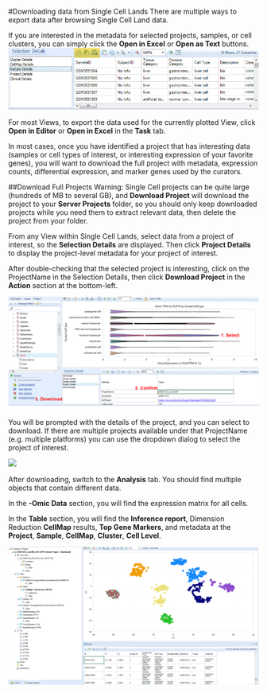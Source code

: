 #Downloading data from Single Cell Lands
There are multiple ways to export data after browsing Single Cell Land data.

If you are interested in the metadata for selected projects, samples, or cell clusters, you can simply click the **Open in Excel** or **Open as Text** buttons.
![](images/SaveSelectedMetadata.png)

For most Views, to export the data used for the currently plotted View, click **Open in Editor** or **Open in Excel** in the **Task** tab.

In most cases, once you have identified a project that has interesting data (samples or cell types of interest, or interesting expression of your favorite genes), you will want to download the full project with metadata, expression counts, differential expression, and marker genes used by the curators.

##Download Full Projects
Warning: Single Cell projects can be quite large (hundreds of MB to several GB), and **Download Project** will download the project to your **Server Projects** folder, so you should only keep downloaded projects while you need them to extract relevant data, then delete the project from your folder.

From any View within Single Cell Lands, select data from a project of interest, so the **Selection Details** are displayed. Then click **Project Details** to display the project-level metadata for your project of interest.

After double-checking that the selected project is interesting, click on the ProjectName in the Selection Details, then click **Download Project** in the **Action** section at the bottom-left.

![](images/DownloadProject.png)

You will be prompted with the details of the project, and you can select to download. If there are multiple projects available under that ProjectName (e.g. multiple platforms) you can use the dropdown dialog to select the project of interest.

![](images/DownloadProjectDialog.png)

After downloading, switch to the **Analysis** tab.
You should find multiple objects that contain different data.

In the **-Omic Data** section, you will find the expression matrix for all cells.

In the **Table** section, you will find the **Inference report**, Dimension Reduction **CellMap** results, **Top Gene Markers**, and metadata at the **Project**, **Sample**, **CellMap**, **Cluster**, **Cell Level**.

![](images/DownloadedProject.png)
